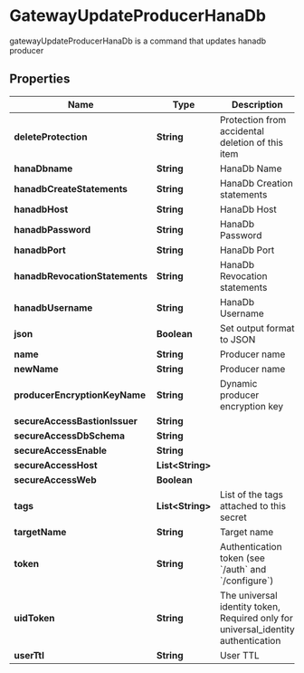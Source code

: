 

# GatewayUpdateProducerHanaDb

gatewayUpdateProducerHanaDb is a command that updates hanadb producer
## Properties

Name | Type | Description | Notes
------------ | ------------- | ------------- | -------------
**deleteProtection** | **String** | Protection from accidental deletion of this item |  [optional]
**hanaDbname** | **String** | HanaDb Name |  [optional]
**hanadbCreateStatements** | **String** | HanaDb Creation statements |  [optional]
**hanadbHost** | **String** | HanaDb Host |  [optional]
**hanadbPassword** | **String** | HanaDb Password |  [optional]
**hanadbPort** | **String** | HanaDb Port |  [optional]
**hanadbRevocationStatements** | **String** | HanaDb Revocation statements |  [optional]
**hanadbUsername** | **String** | HanaDb Username |  [optional]
**json** | **Boolean** | Set output format to JSON |  [optional]
**name** | **String** | Producer name | 
**newName** | **String** | Producer name |  [optional]
**producerEncryptionKeyName** | **String** | Dynamic producer encryption key |  [optional]
**secureAccessBastionIssuer** | **String** |  |  [optional]
**secureAccessDbSchema** | **String** |  |  [optional]
**secureAccessEnable** | **String** |  |  [optional]
**secureAccessHost** | **List&lt;String&gt;** |  |  [optional]
**secureAccessWeb** | **Boolean** |  |  [optional]
**tags** | **List&lt;String&gt;** | List of the tags attached to this secret |  [optional]
**targetName** | **String** | Target name |  [optional]
**token** | **String** | Authentication token (see &#x60;/auth&#x60; and &#x60;/configure&#x60;) |  [optional]
**uidToken** | **String** | The universal identity token, Required only for universal_identity authentication |  [optional]
**userTtl** | **String** | User TTL |  [optional]



